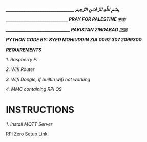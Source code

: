 ***________________________________ بِسْمِ اللَّهِ الرَّحْمَنِ الرَّحِيم***

***_____________________________ PRAY FOR PALESTINE 🇵🇸***

***______________________________ PAKISTAN ZINDABAD 🇵🇰***

***PYTHON CODE BY:***
***SYED MOHIUDDIN ZIA***
***0092 307 2099300***


***REQUIREMENTS***

*1. Raspberry Pi*

*2. Wifi Router*

*3. Wifi Dongle, if builtin wifi not working*

*4. MMC containing RPi OS*

# INSTRUCTIONS

*1. Install MQTT Server*

[RPi Zero Setup Link](https://www.tomshardware.com/reviews/raspberry-pi-headless-setup-how-to,6028.html)

